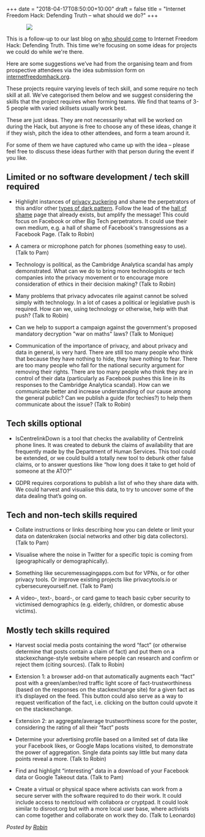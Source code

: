 +++
date = "2018-04-17T08:50:00+10:00"
draft = false
title = "Internet Freedom Hack: Defending Truth – what should we do?"
+++

<img src="/images/defending-truth-shield-on-blue.jpg" style="max-width:400px; margin-left:auto; margin-right:auto; display:block;" />

This is a follow-up to our last blog on [who should come](/post/internet-freedom-hack-defending-truth-who-should-come/) to Internet Freedom Hack: Defending Truth. This time we’re focusing on some ideas for projects we could do while we're there.

Here are some suggestions we’ve had from the organising team and from prospective attendees via the idea submission form on [internetfreedomhack.org](https://internetfreedomhack.org).

These projects require varying levels of tech skill, and some require no tech skill at all. We’ve categorised them below and we suggest considering the skills that the project requires when forming teams. We find that teams of 3-5 people with varied skillsets usually work best.

These are just ideas. They are not necessarily what will be worked on during the Hack, but anyone is free to choose any of these ideas, change it if they wish, pitch the idea to other attendees, and form a team around it.

For some of them we have captured who came up with the idea – please feel free to discuss these ideas further with that person during the event if you like.

## Limited or no software development / tech skill required

- Highlight instances of [privacy zuckering](https://darkpatterns.org/types-of-dark-pattern/privacy-zuckering) and shame the perpetrators of this and/or other [types of dark pattern](https://darkpatterns.org/types-of-dark-pattern). Follow the lead of the [hall of shame](https://darkpatterns.org/hall-of-shame) page that already exists, but amplify the message! This could focus on Facebook or other Big Tech perpetrators. It could use their own medium, e.g. a hall of shame of Facebook's transgressions as a Facebook Page. (Talk to Robin)

- A camera or microphone patch for phones (something easy to use). (Talk to Pam)

- Technology is political, as the Cambridge Analytica scandal has amply demonstrated. What can we do to bring more technologists or tech companies into the privacy movement or to encourage more consideration of ethics in their decision making? (Talk to Robin)

- Many problems that privacy advocates rile against cannot be solved simply with technology. In a lot of cases a political or legislative push is required. How can we, using technology or otherwise, help with that push? (Talk to Robin)

- Can we help to support a campaign against the government's proposed mandatory decryption "war on maths" laws? (Talk to Monique)

- Communication of the importance of privacy, and about privacy and data in general, is very hard. There are still too many people who think that because they have nothing to hide, they have nothing to fear. There are too many people who fall for the national security argument for removing their rights. There are too many people who think they are in control of their data (particularly as Facebook pushes this line in its responses to the Cambridge Analytica scandal).  How can we communicate better and increase understanding of our cause among the general public? Can we publish a guide (for techies?) to help them communicate about the issue? (Talk to Robin)

## Tech skills optional

- IsCentrelinkDown is a tool that checks the availability of Centrelink phone lines. It was created to debunk the claims of availability that are frequently made by the Department of Human Services. This tool could be extended, or we could build a totally new tool to debunk other false claims, or to answer questions like “how long does it take to get hold of someone at the ATO?” 

- GDPR requires corporations to publish a list of who they share data with. We could harvest and visualise this data, to try to uncover some of the data dealing that’s going on.

## Tech and non-tech skills required

- Collate instructions or links describing how you can delete or limit your data on datenkraken (social networks and other big data collectors). (Talk to Pam)

- Visualise where the noise in Twitter for a specific topic is coming from (geographically or demographically). 

- Something like securemessagingapps.com but for VPNs, or for other privacy tools. Or improve existing projects like privacytools.io or cybersecureyourself.net. (Talk to Pam)

- A video-, text-, board-, or card game to teach basic cyber security to victimised demographics (e.g. elderly, children, or domestic abuse victims). 

## Mostly tech skills required

- Harvest social media posts containing the word “fact” (or otherwise determine that posts contain a claim of fact) and put them on a stackexchange-style website where people can research and confirm or reject them (citing sources). (Talk to Robin)
 - Extension 1: a browser add-on that automatically augments each “fact” post with a green/amber/red traffic light score of fact-trustworthiness (based on the responses on the stackexchange site) for a given fact as it’s displayed on the feed. This button could also serve as a way to request verification of the fact, i.e. clicking on the button could upvote it on the stackexchange.
 - Extension 2: an aggregate/average trustworthiness score for the poster, considering the rating of all their “fact” posts

- Determine your advertising profile based on a limited set of data like your Facebook likes, or Google Maps locations visited, to demonstrate the power of aggregation. Single data points say little but many data points reveal a more. (Talk to Robin)

- Find and highlight “interesting” data in a download of your Facebook data or Google Takeout data. (Talk to Pam)

- Create a virtual or physical space where activists can work from a secure server with the software required to do their work. It could include access to nextcloud with collabora or cryptpad. It could look similar to disroot.org but with a more local user base, where activists can come together and collaborate on work they do.  (Talk to Leonardo)



<i>Posted by [Robin](https://robindoherty.com)</i>


<style>
img {
    max-width:500px;
    max-height:282px;
    margin-right:10px;
    margin-bottom:10px;
    display: inline-block;
}

.space {
  clear: left;
}
</style>
